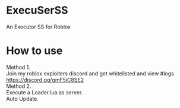 # ExecuSerSS
An Executor SS for Roblox
# How to use
Method 1. <br />
Join my roblox exploiters discord and get whitelisted and view #logs <br />
https://discord.gg/gmF5jC8SE2 <br />
Method 2. <br />
Execute a Loader.lua as server. <br />
Auto Update.
